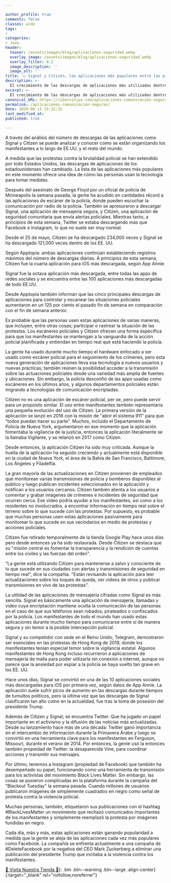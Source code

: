 ```yaml
---

author_profile: true
comments: false
classes: wide
tags:
- 
categories:
- Java
header:
  teaser: /assets/images/blog/aplicaciones-seguridad.webp
  overlay_image: /assets/images/blog/aplicaciones-seguridad.webp
  overlay_filter: 0.2
  image_description: ''
  image_alt: ''
title: '▷ Signal y Citizen, las aplicaciones más populares entre las protestas de Estados Unidos y medio mundo'
description: >-
  El crecimiento de las descargas de aplicaciones más utilizadas dentro de las manifestaciones de protesta.
excerpt: >-
  El crecimiento de las descargas de aplicaciones más utilizadas dentro de las manifestaciones de protesta.
canonical_URL: https://ciberninjas.com/aplicaciones-comunicación-seguras/
permalink: /aplicaciones-comunicación-seguras/
date: 2020-06-11 15:32:32
last_modified_at: 
published: true

---
```


A través del análisis del número de descargas de las aplicaciones como Signal y Citizen se puede analizar y conocer como se están organizando los manifestantes a lo largo de EE.UU. y el resto del mundo.

A medida que las protestas contra la brutalidad policial se han extendido por todo Estados Unidos, las descargas de aplicaciones de los estadounidenses han cambiado. La lista de las aplicaciones más populares en este momento ofrece una idea de cómo las personas usan la tecnología para tomar medidas.

Después del asesinato de George Floyd por un oficial de policía de Minneapolis la semana pasada, la gente ha acudido en cantidades récord a las aplicaciones de escáner de la policía, donde pueden escuchar la comunicación por radio de la policía. También se apresuraron a descargar Signal, una aplicación de mensajería segura, y Citizen, una aplicación de seguridad comunitaria que envía alertas policiales. Mientras tanto, a principios de esta semana, Twitter se estaba descargando más que Facebook e Instagram, lo que no suele ser muy normal.

<script async src="https://pagead2.googlesyndication.com/pagead/js/adsbygoogle.js"></script>
<ins class="adsbygoogle"
     style="display:block; text-align:center;"
     data-ad-layout="in-article"
     data-ad-format="fluid"
     data-ad-client="ca-pub-9630764103400456"
     data-ad-slot="3229974124"></ins>
<script>
     (adsbygoogle = window.adsbygoogle || []).push({});
</script>

Desde el 25 de mayo, Citizen se ha descargado 234,000 veces y Signal se ha descargado 121,000 veces dentro de los EE. UU.

Según Apptopia: ambas aplicaciones continúan estableciendo registros máximos del número de descargas diarias. A principios de esta semana, Citizen fue la cuarta aplicación para iOS más descargada, según App Annie.

Signal fue la octava aplicación más descargada, entre todas las apps de redes sociales y se encuentra entre las 100 aplicaciones más descargadas de todo EE.UU.

Desde Apptopia también informan que las cinco principales descargas de aplicaciones para controlar y escanear las situaciones policiales aumentaron en un 125 por ciento el pasado fin de semana en comparación con el fin de semana anterior.

Es probable que las personas usen estas aplicaciones de varias maneras, que incluyen, entre otras cosas; participar o rastrear la situación de las protestas. Los escáneres policiales y Citizen ofrecen una forma específica para que los manifestantes se mantengan a la vanguardia de la acción policial planificada y entiendan en tiempo real qué está haciendo la policía.

La gente ha usado durante mucho tiempo el hardware enfocado a ser usado como escáner policial para el seguimiento de los crímenes, pero esta nueva generación de aplicaciones lleva esa tecnología a nuevos usuarios y nuevas prácticas; también reúnen la posibilidad acceder a la transmisión sobre las actuaciones policiales desde una variedad más amplia de fuentes y ubicaciones. Sin embargo, la policía desconfió de las apps usadas como escáneres en los últimos años, y algunos departamentos policiales están migrando a tecnologías de comunicación encriptadas.

Citizen no es una aplicación de escáner policial, per se, pero puede servir para un propósito similar. El uso entre manifestantes también representaría una pequeña evolución del uso de Citizen. La primera versión de la aplicación se lanzó en 2016 con la misión de "abrir el sistema 911" para que "todos puedan hacer su parte". Muchos, incluido el Departamento de Policía de Nueva York, argumentaron en ese momento que la aplicación fomentaba la vigilancia de la justicia, entonces la aplicación literalmente se la llamaba Vigilante, y se relanzó en 2017 como Citizen.

Desde entonces, la aplicación Citizen ha sido muy criticada. Aunque la huella de la aplicación ha seguido creciendo y actualmente está disponible en la ciudad de Nueva York, el área de la Bahía de San Francisco, Baltimore, Los Ángeles y Filadelfia.

<script async src="https://pagead2.googlesyndication.com/pagead/js/adsbygoogle.js"></script>
<ins class="adsbygoogle"
     style="display:block; text-align:center;"
     data-ad-layout="in-article"
     data-ad-format="fluid"
     data-ad-client="ca-pub-9630764103400456"
     data-ad-slot="3229974124"></ins>
<script>
     (adsbygoogle = window.adsbygoogle || []).push({});
</script>

La gran mayoría de las actualizaciones en Citizen provienen de empleados que monitorean varias transmisiones de policía y bomberos disponibles al público y luego publican incidentes seleccionados en la aplicación y notifican a los usuarios cercanos. Citizen también alienta a los usuarios a comentar y grabar imágenes de crímenes e incidentes de seguridad que ocurren cerca. Ese video podría ayudar a los manifestantes, así como a los residentes no involucrados, a encontrar información en tiempo real sobre el terreno sobre lo que sucede con las protestas. Por supuesto, es probable que muchas personas usen estas aplicaciones pasivamente para monitorear lo que sucede en sus vecindarios en medio de protestas y acciones policiales.

Citizen fue retirado temporalmente de la tienda Google Play hace unos días pero desde entonces ya ha sido restaurada. Desde Citizen se destaca que su "misión central es fomentar la transparencia y la rendición de cuentas entre los civiles y las fuerzas del orden".

"La gente está utilizando Citizen para mantenerse a salvo y consciente de lo que sucede en sus ciudades con alertas y transmisiones de seguridad en tiempo real", dice la compañía. "Están revisando la aplicación para leer actualizaciones sobre los toques de queda, ver videos de otros y publicar transmisiones en vivo de las protestas".

La utilidad de las aplicaciones de mensajería cifradas como Signal es más sencilla. Signal es básicamente una aplicación de mensajería, llamadas y video cuya encriptación mantiene oculta la comunicación de las personas en el caso de que sus teléfonos sean robados, pirateados o confiscados por la policía. Los manifestantes de todo el mundo han usado estas aplicaciones durante mucho tiempo para comunicarse entre sí de manera segura y sin temor a la posible intercepción policial.

Signal y su competidor con sede en el Reino Unido, Telegram, demostraron ser esenciales en las protestas de Hong Kong de 2019, donde los manifestantes tenían especial temor sobre la vigilancia estatal. Algunos manifestantes de Hong Kong incluso recurrieron a aplicaciones de mensajería de malla para poder utilizarla sin conexión a internet, aunque no parece que la ansiedad por espiar a la policía se haya vuelto tan grave en los EE. UU.

Hace unos días, Signal se convirtió en una de las 10 aplicaciones sociales más descargadas para iOS por primera vez, según datos de App Annie. La aplicación suele sufrir picos de aumento en las descargas durante tiempos de tumultos políticos, pero la última vez que las descargas de Signal clasificaron  tan alto como en la actualidad, fue tras la toma de posesión del presidente Trump.

Además de Citizen y Signal; se encuentra Twitter. Que ha jugado un papel importante en el activismo y la difusión de las noticias más actualizadas. Desde su lanzamiento hace más de una década: Twitter ganó importancia en el intercambio de información durante la Primavera Árabe y luego se convirtió en una herramienta clave para los manifestantes en Ferguson, Missouri, durante el verano de 2014. Por entonces, la gente usó la entonces también propiedad de Twitter: la desaparecida Vine, para coordinar acciones y transmitir sus mensajes.

Por último, tenemos a Instagram (propiedad de Facebook) que también ha desempeñado su papel, funcionando como una herramienta de transmisión para los activistas del movimiento Black Lives Matter. Sin embargo, las cosas se pusieron complicadas en la plataforma durante la campaña del "Blackout Tuesday" la semana pasada. Cuando millones de usuarios publicaron imágenes de simplemente cuadrados en negro como señal de protesta contra la violencia policial. 

Muchas personas, también, etiquetaron sus publicaciones con el hashtag #BlackLivesMatter un movimiento que rechazó comunicados importantes de los manifestantes y simplemente reemplazó la protesta por imágenes fundidas en negro.

Cada día, más y más, estas aplicaciones están ganando popularidad a medida que la gente se aleja de las aplicaciones cada vez más populares como Facebook. La compañía se enfrenta actualmente a una campaña de #DeleteFacebook por la negativa del CEO Mark Zuckerberg a eliminar una publicación del presidente Trump que incitaba a la violencia contra los manifestantes.



[🎁 Visita Nuestra Tienda 🎁](https://www.amazon.es/shop/cibercursos){: .btn .btn--warning .btn--large .align-center}{:target="_blank" rel="nofollow,noreferrer"}